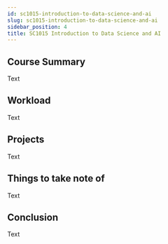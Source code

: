 ```yaml
---
id: sc1015-introduction-to-data-science-and-ai
slug: sc1015-introduction-to-data-science-and-ai
sidebar_position: 4
title: SC1015 Introduction to Data Science and AI
---
```


## Course Summary

Text

## Workload

Text

## Projects

Text

## Things to take note of

Text

## Conclusion

Text
